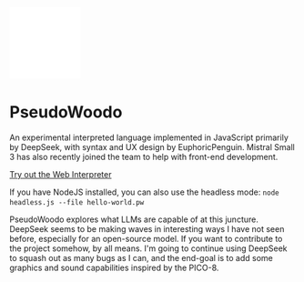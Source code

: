<img src="https://github.com/EuphoricPenguin/PseudoWoodo/blob/main/src/Logo-tree.png" width="125" alt="Logo">

# PseudoWoodo
An experimental interpreted language implemented in JavaScript primarily by DeepSeek, with syntax and UX design by EuphoricPenguin. Mistral Small 3 has also recently joined the team to help with front-end development.

[Try out the Web Interpreter](https://euphoricpenguin.github.io/PseudoWoodo/)

If you have NodeJS installed, you can also use the headless mode:
`node headless.js --file hello-world.pw`

PseudoWoodo explores what LLMs are capable of at this juncture. DeepSeek seems to be making waves in interesting ways I have not seen before, especially for an open-source model. If you want to contribute to the project somehow, by all means. I'm going to continue using DeepSeek to squash out as many bugs as I can, and the end-goal is to add some graphics and sound capabilities inspired by the PICO-8.
